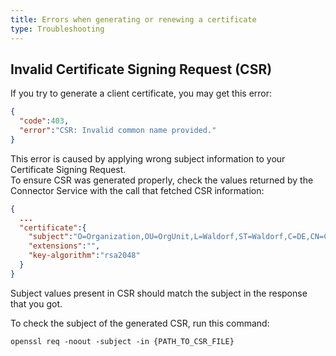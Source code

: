 ```yaml
---
title: Errors when generating or renewing a certificate
type: Troubleshooting
---
```


## Invalid Certificate Signing Request (CSR)

If you try to generate a client certificate, you may get this error:
```json
{
  "code":403,
  "error":"CSR: Invalid common name provided."
}
```

This error is caused by applying wrong subject information to your Certificate Signing Request.  
To ensure CSR was generated properly, check the values returned by the Connector Service with the call that fetched CSR information:
```json
{
  ...
  "certificate":{
    "subject":"O=Organization,OU=OrgUnit,L=Waldorf,ST=Waldorf,C=DE,CN=CNAME",
    "extensions":"",
    "key-algorithm":"rsa2048"
  }
}
```

Subject values present in CSR should match the subject in the response that you got.

To check the subject of the generated CSR, run this command:
```
openssl req -noout -subject -in {PATH_TO_CSR_FILE}
```
